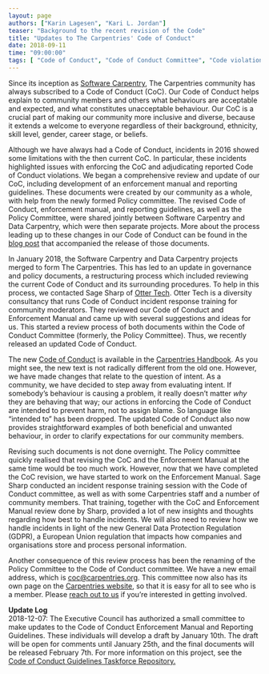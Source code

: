```yaml
---
layout: page
authors: ["Karin Lagesen", "Kari L. Jordan"]
teaser: "Background to the recent revision of the Code"
title: "Updates to The Carpentries' Code of Conduct"
date: 2018-09-11
time: "09:00:00"
tags: [ "Code of Conduct", "Code of Conduct Committee", "Code violations", "Enforcement"]
---
```


Since its inception as [Software Carpentry](https://software-carpentry.org), The Carpentries community 
has always subscribed to a Code of Conduct (CoC). Our Code of Conduct helps explain to community 
members and others what behaviours are acceptable and expected, and what constitutes unacceptable behaviour. 
Our CoC is a crucial part of making our community more inclusive and diverse, because it extends a welcome to 
everyone regardless of their background, ethnicity, skill level, gender, career stage, or beliefs. 

Although we have always had a Code of Conduct, incidents in 2016 showed some limitations with the then current CoC. 
In particular, these incidents highlighted issues with enforcing the CoC and adjudicating reported Code of Conduct violations. 
We began a comprehensive review and update of our CoC, including development of an enforcement manual and reporting guidelines. 
These documents were created by our community as a whole, with help from the newly formed Policy committee. The revised Code of 
Conduct, enforcement manual, and reporting guidelines, as well as the Policy Committee, were shared jointly between 
Software Carpentry and Data Carpentry, which were then separate projects. More about the process leading up 
to these changes in our Code of Conduct can be found in 
the [blog post](https://datacarpentry.org/blog/2016/11/how-we-wrote-our-code-of-conduct) 
that accompanied the release of those documents. 

In January 2018, the Software Carpentry and Data Carpentry projects merged to form The Carpentries. This has led to an update 
in governance and policy documents, a restructuring process which included reviewing the current Code of Conduct 
and its surrounding procedures. To help in this process, we contacted Sage Sharp of [Otter Tech](https://otter.technology). 
Otter Tech is a diversity consultancy that runs Code of Conduct incident response training for community moderators. They reviewed 
our Code of Conduct and Enforcement Manual and came up with several suggestions and ideas for us. This started a review process of 
both documents within the Code of Conduct Committee (formerly, the Policy Committee). Thus, we recently released an updated 
Code of Conduct. 

The new [Code of Conduct](https://docs.carpentries.org/topic_folders/policies/code-of-conduct.html) is 
available in the [Carpentries Handbook](https://docs.carpentries.org/). As you might see, the new text is not radically 
different from the old one. However, we have made changes that relate to the question of intent. As a community, we have 
decided to step away from evaluating intent. If somebody’s behaviour is causing a problem, it really doesn’t matter *why* 
they are behaving that way; our actions in enforcing the Code of Conduct are intended to prevent harm, not to assign blame. 
So language like “intended to” has been dropped. The updated Code of Conduct also now provides straightforward examples of 
both beneficial and unwanted behaviour, in order to clarify expectations for our community members.

Revising such documents is not done overnight. The Policy committee quickly realised that revising the CoC and the 
Enforcement Manual at the same time would be too much work. However, now that we have completed the CoC revision, 
we have started to work on the Enforcement Manual. Sage Sharp conducted an incident response training session with the 
Code of Conduct committee, as well as with some Carpentries staff and a number of community members. That training, 
together with the CoC and Enforcement Manual review done by Sharp, provided a lot of new insights and thoughts regarding 
how best to handle incidents. We will also need to review how we handle incidents in light of the new General Data 
Protection Regulation (GDPR), a European Union regulation that impacts how companies and organisations store and 
process personal information.

Another consequence of this review process has been the renaming of the Policy Committee to the Code of Conduct committee. 
We have a new email address, which is [coc@carpentries.org](mailto:coc@carpentries.org). This committee now also has 
its own page on the [Carpentries website](https://carpentries.org/coc-ctte/), so that it is easy for all to see who is a member. 
Please [reach out to us](mailto:coc@carpentries.org) if you’re interested in getting involved.

**Update Log**  
2018-12-07: The Executive Council has authorized a small committee to make updates to the Code of Conduct Enforcement Manual and Reporting Guidelines. These individuals will develop a draft by January 10th. The draft will be open for comments until January 25th, and the final documents will be released February 7th. For more information on this project, see the [Code of Conduct Guidelines Taskforce Repository.](https://github.com/carpentries/coc-guidelines-taskforce)
